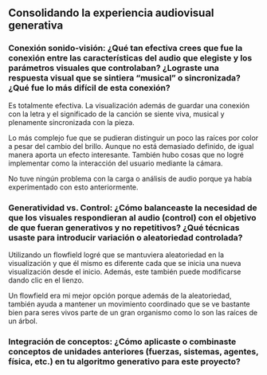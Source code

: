 ## Consolidando la experiencia audiovisual generativa

### Conexión sonido-visión: ¿Qué tan efectiva crees que fue la conexión entre las características del audio que elegiste y los parámetros visuales que controlaban? ¿Lograste una respuesta visual que se sintiera “musical” o sincronizada? ¿Qué fue lo más difícil de esta conexión?

Es totalmente efectiva. La visualización además de guardar una conexión con la letra y el significado de la canción se siente viva, musical y plenamente sincronizada con la pieza.

Lo más complejo fue que se pudieran distinguir un poco las raíces por color a pesar del cambio del brillo. Aunque no está demasiado definido, de igual manera aporta un efecto interesante. También hubo cosas que no logré implementar como la interacción del usuario mediante la cámara.

No tuve ningún problema con la carga o análisis de audio porque ya había experimentado con esto anteriormente.

### Generatividad vs. Control: ¿Cómo balanceaste la necesidad de que los visuales respondieran al audio (control) con el objetivo de que fueran generativos y no repetitivos? ¿Qué técnicas usaste para introducir variación o aleatoriedad controlada?

Utilizando un flowfield logré que se mantuviera aleatoriedad en la visualización y que él mismo es diferente cada que se inicia una nueva visualización desde el inicio. Además, este también puede modificarse dando clic en el lienzo.

Un flowfield era mi mejor opción porque además de la aleatoriedad, también ayuda a mantener un movimiento coordinado que se ve bastante bien para seres vivos parte de un gran organismo como lo son las raíces de un árbol.

### Integración de conceptos: ¿Cómo aplicaste o combinaste conceptos de unidades anteriores (fuerzas, sistemas, agentes, física, etc.) en tu algoritmo generativo para este proyecto?
